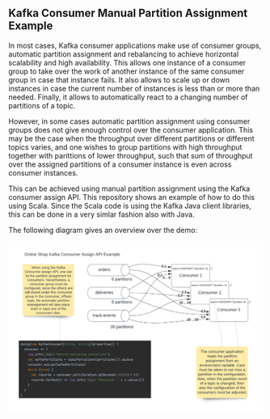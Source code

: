 ## Kafka Consumer Manual Partition Assignment Example

In most cases, Kafka consumer applications make use of consumer groups, automatic
partition assignment and rebalancing to achieve horizontal scalability and high availability. 
This allows one instance of a consumer group to take over the work of another instance of the same consumer group in case that instance fails. 
It also allows to scale up or down instances in case the current number of instances is 
less than or more than needed. 
Finally, it allows to automatically react to a changing number of partitions of a topic. 

However, in some cases automatic partition assignment using consumer groups does not 
give enough control over the consumer application. 
This may be the case when the throughput over different partitions or different topics varies, and one wishes to group partitions with high throughput together with parittions of lower throughput, such that sum of throughput over the assigned partitions of a consumer instance is even across consumer instances. 

This can be achieved using manual partition assignment using the Kafka consumer assign API. This repository shows an example of how to do this using Scala. Since the Scala code is using the Kafka Java client libraries, this can be done in a very simlar fashion also with Java. 

The following diagram gives an overview over the demo:

![Static Partition Assignment with the Kafka Consumer Assign API](KafkaConsumerStaticPartitionAssignment.png)

